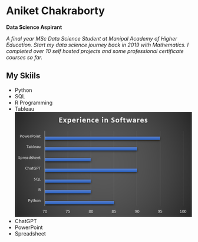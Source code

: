 # Aniket Chakraborty
**Data Science Aspirant**

*A final year MSc Data Science Student at Manipal Academy of Higher Education. Start my data science journey back in 2019 with Mathematics. I completed over 10 self hosted projects and some professional certificate courses so far.*

## My Skiils
* Python
* SQL
* R Programming
* Tableau                   ![](https://github.com/aniket-chakraborty2001/Data_Science_Portfolio/blob/main/Images/exp.png)
* ChatGPT
* PowerPoint
* Spreadsheet
  
